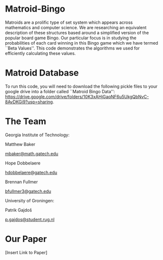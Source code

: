 # Matroid-Bingo
Matroids are a prolific type of set system which appears across mathematics and computer science. We are researching an equivalent description of these structures based around a simplified version of the popular board game Bingo. Our particular focus is in studying the probabilities of each card winning in this Bingo game which we have termed ``Beta Values''. This code demonstrates the algorithms we used for efficiently calculating these values.

# Matroid Database
To run this code, you will need to download the following pickle files to your google drive into a folder called ``Matroid Bingo Data'': https://drive.google.com/drive/folders/10K3xAHjGaqNF6u5UkgQbNvC-8AvDKGi9?usp=sharing.

# The Team
Georgia Institute of Technology:

Matthew Baker

mbaker@math.gatech.edu

Hope Dobbelaere

hdobbelaere@gatech.edu

Brennan Fullmer

bfullmer3@gatech.edu

University of Groningen:

Patrik Gajdoš

p.gajdos@student.rug.nl

# Our Paper
[Insert Link to Paper]